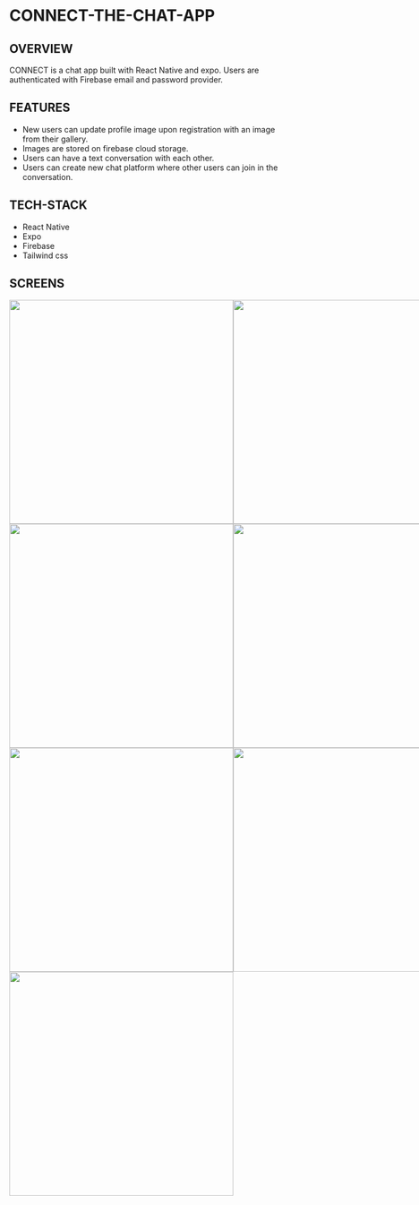 # CONNECT-THE-CHAT-APP

## OVERVIEW

CONNECT is a chat app built with React Native and expo. Users are authenticated with Firebase email and password provider. 

## FEATURES

- New users can update profile image upon registration with an image from their gallery. 
- Images are stored on firebase cloud storage.
- Users can have a text conversation with each other.
- Users can create new chat platform where other users can join in the conversation.

## TECH-STACK

- React Native
- Expo
- Firebase
- Tailwind css

## SCREENS

<div style = "display: flex">
  <img src = "https://github.com/ksowah/CONNECT-THE-CHAT-APP/blob/UI-updates/assets/login_screen.jpg?raw=true" width = '400' />
  <img src = "https://github.com/ksowah/CONNECT-THE-CHAT-APP/blob/UI-updates/assets/register_screen.jpg?raw=true" width = '400' />
</div>

<div style = "display: flex">
  <img src = "https://github.com/ksowah/CONNECT-THE-CHAT-APP/blob/UI-updates/assets/grab_image.jpg?raw=true" width = '400' />
  <img src = "https://github.com/ksowah/CONNECT-THE-CHAT-APP/blob/UI-updates/assets/update_image.jpg?raw=true" width = '400' />
</div>

<div style = "display: flex">
  <img src = "https://github.com/ksowah/CONNECT-THE-CHAT-APP/blob/UI-updates/assets/chats_screen.jpg?raw=true" width = '400' />
  <img src = "https://github.com/ksowah/CONNECT-THE-CHAT-APP/blob/UI-updates/assets/chat_screen.jpg?raw=true" width = '400' />
</div>

<div style = "display: flex">
  <img src = "https://github.com/ksowah/CONNECT-THE-CHAT-APP/blob/UI-updates/assets/newChat_screen.jpg?raw=true" width = '400' />
</div>


